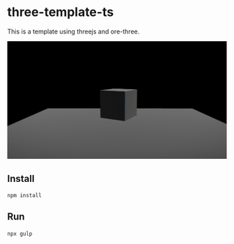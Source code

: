# three-template-ts

This is a template using threejs and ore-three.

![](./screenshot/three-template-ts.png)

## Install

```
npm install
```

## Run

```
npx gulp
```